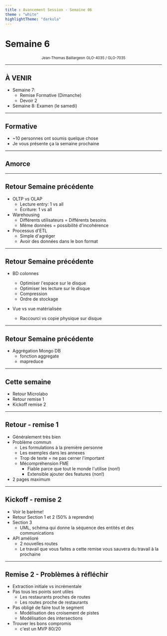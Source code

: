 ```yaml
---
title : Avancement Session - Semaine 06 
theme : "white" 
highlightTheme: "darkula"
---
```


# Semaine 6

<small><div align=center>Jean-Thomas Baillargeon</small>   <small>GLO-4035 / GLO-7035</small>  </div>

---

## À VENIR

* Semaine 7: 
  * Remise Formative (Dimanche)
  * Devoir 2
* Semaine 8: Examen (le samedi)

---

## Formative

* ~10 personnes ont soumis quelque chose
* Je vous présente ça la semaine prochaine

---

## Amorce

---

## Retour Semaine précédente

* OLTP vs OLAP
  * Lecture entry: 1 vs all
  * Écriture: 1 vs all
* Warehousing
  * Différents utilisateurs = Différents besoins  
  * Même données = possibilité d'incohérence
* Processus d'ETL 
  * Simple d'agréger 
  * Avoir des données dans le bon format 

---

## Retour Semaine précédente

* BD colonnes
  * Optimiser l'espace sur le disque 
  * Optimiser les lecture sur le disque 
  * Compression
  * Ordre de stockage

* Vue vs vue matérialisée
  * Raccourci vs copie physique sur disque

---

## Retour Semaine précédente

* Aggrégation Mongo DB
  * fonction aggregate
  * mapreduce

---

## Cette semaine
* Retour Microlabo
* Retour remise 1
* Kickoff remise 2

---

## Retour - remise 1

* Généralement très bien
* Problème commun 
  * Les formulations à la première personne
  * Les exemples dans les annexes
  * Trop de texte = ne pas cerner l'important
  * Mécompréhension FME
    * Fiable parce que tout le monde l'utilise (non!)
    * Extensible ajouter des features (non!)
* 2 pages maximum

---

## Kickoff - remise 2

* Voir le barème!
* Retour Section 1 et 2 (50% à reprendre)
* Section 3
  * UML, schéma qui donne la séquence des entités et des communications
* API amélioré
  * 2 nouvelles routes
  * Le travail que vous faites a cette remise vous sauvera du travail à la prochaine

---

## Remise 2 - Problèmes à réfléchir

* Extraction initiale vs incrémentale
* Pas tous les points sont utiles
  * Les restaurants proches de routes
  * Les routes proche de restaurants
* Pas obligé de faire tout le segment
  * Modélisation des croisement de pistes 
  * Modélisation des intersections
* Trouver les bons compromis
  * c'est un MVP 80/20

